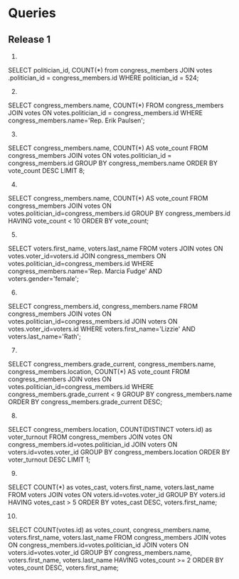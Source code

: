 # Queries

## Release 1

1.
 SELECT politician_id, COUNT(*) from congress_members JOIN votes .politician_id = congress_members.id WHERE politician_id = 524;

2.
SELECT congress_members.name, COUNT(*) FROM congress_members JOIN votes ON votes.politician_id = congress_members.id WHERE congress_members.name='Rep. Erik Paulsen';

3.
SELECT congress_members.name, COUNT(*) AS vote_count FROM congress_members JOIN votes ON votes.politician_id = congress_members.id GROUP BY congress_members.name ORDER BY vote_count DESC LIMIT 8;


4.
 SELECT congress_members.name, COUNT(*) AS vote_count FROM congress_members JOIN votes ON votes.politician_id=congress_members.id GROUP BY congress_members.id HAVING vote_count < 10 ORDER BY vote_count;

5.
SELECT voters.first_name, voters.last_name FROM voters
JOIN votes ON votes.voter_id=voters.id
JOIN congress_members ON votes.politician_id=congress_members.id
WHERE congress_members.name='Rep. Marcia Fudge' AND voters.gender='female';


6.
SELECT congress_members.id, congress_members.name FROM congress_members
JOIN votes ON votes.politician_id=congress_members.id
JOIN voters ON votes.voter_id=voters.id
WHERE voters.first_name='Lizzie' AND voters.last_name='Rath';

7.

SELECT congress_members.grade_current, congress_members.name, congress_members.location, COUNT(*) AS vote_count FROM congress_members
JOIN votes ON votes.politician_id=congress_members.id
WHERE congress_members.grade_current < 9
GROUP BY congress_members.name
ORDER BY congress_members.grade_current DESC;


8.
SELECT congress_members.location, COUNT(DISTINCT voters.id) as voter_turnout FROM congress_members
JOIN votes ON congress_members.id=votes.politician_id
JOIN voters ON voters.id=votes.voter_id
GROUP BY congress_members.location
ORDER BY voter_turnout DESC
LIMIT 1;


9.
SELECT COUNT(*) as votes_cast, voters.first_name, voters.last_name FROM voters
JOIN votes ON voters.id=votes.voter_id
GROUP BY voters.id
HAVING votes_cast > 5
ORDER BY votes_cast DESC, voters.first_name;

10.
SELECT COUNT(votes.id) as votes_count, congress_members.name, voters.first_name, voters.last_name FROM congress_members
JOIN votes ON congress_members.id=votes.politician_id
JOIN voters ON voters.id=votes.voter_id
GROUP BY congress_members.name, voters.first_name, voters.last_name
HAVING votes_count >= 2
ORDER BY votes_count DESC, voters.first_name;

